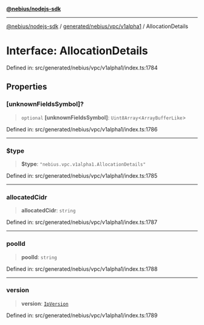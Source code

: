 [**@nebius/nodejs-sdk**](../../../../../README.md)

---

[@nebius/nodejs-sdk](../../../../../README.md) / [generated/nebius/vpc/v1alpha1](../README.md) / AllocationDetails

# Interface: AllocationDetails

Defined in: src/generated/nebius/vpc/v1alpha1/index.ts:1784

## Properties

### \[unknownFieldsSymbol\]?

> `optional` **\[unknownFieldsSymbol\]**: `Uint8Array`\<`ArrayBufferLike`\>

Defined in: src/generated/nebius/vpc/v1alpha1/index.ts:1786

---

### $type

> **$type**: `"nebius.vpc.v1alpha1.AllocationDetails"`

Defined in: src/generated/nebius/vpc/v1alpha1/index.ts:1785

---

### allocatedCidr

> **allocatedCidr**: `string`

Defined in: src/generated/nebius/vpc/v1alpha1/index.ts:1787

---

### poolId

> **poolId**: `string`

Defined in: src/generated/nebius/vpc/v1alpha1/index.ts:1788

---

### version

> **version**: [`IpVersion`](../type-aliases/IpVersion.md)

Defined in: src/generated/nebius/vpc/v1alpha1/index.ts:1789
